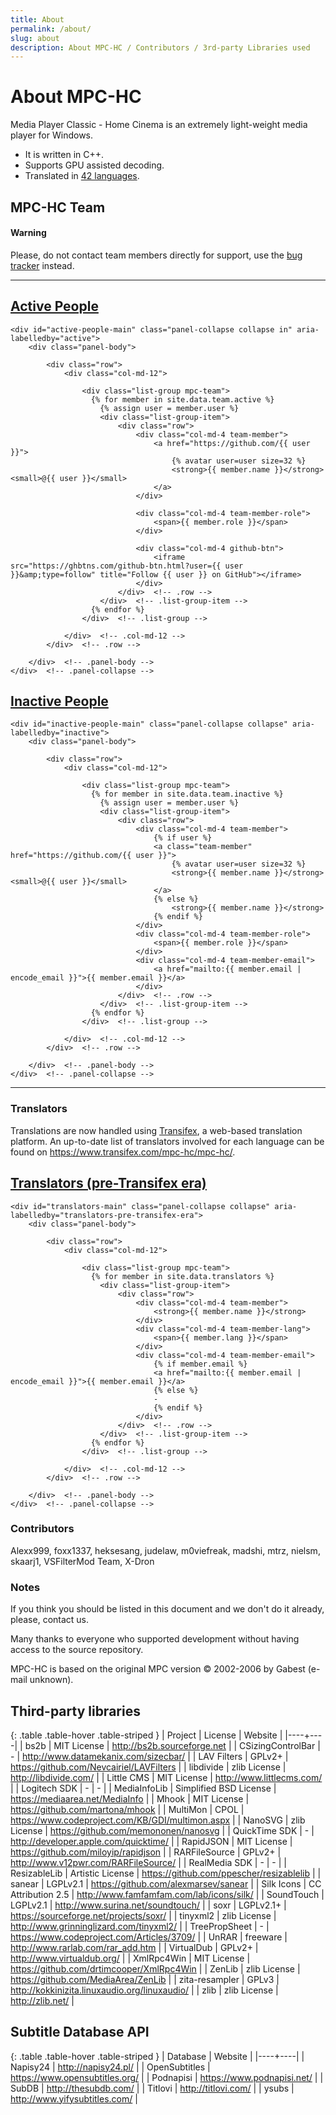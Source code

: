 ```yaml
---
title: About
permalink: /about/
slug: about
description: About MPC-HC / Contributors / 3rd-party Libraries used
---
```


# About MPC-HC

Media Player Classic - Home Cinema is an extremely light-weight media player for Windows.

* It is written in C++.
* Supports GPU assisted decoding.
* Translated in [42 languages](https://www.transifex.com/mpc-hc/mpc-hc/).


## MPC-HC Team

<div class="alert alert-warning" role="alert">
    <h4><span class="fa fa-exclamation-circle" aria-hidden="true"></span> Warning</h4>
    <p>
        Please, do not contact team members directly for support,
        use the <a href="https://trac.mpc-hc.org/wiki/How_to_Report_Issues" class="alert-link">bug tracker</a> instead.
   </p>
</div>


<hr/>

<div class="panel panel-success">
    <div class="panel-heading">
        <h2 class="panel-title" id="active">
            <a class="toggleLink" role="button" data-toggle="collapse" href="#active-people-main" aria-expanded="true" aria-controls="active-people-main">
                <span class="fa fa-users" aria-hidden="true"></span> Active People
            </a>
        </h2>
    </div>

    <div id="active-people-main" class="panel-collapse collapse in" aria-labelledby="active">
        <div class="panel-body">

            <div class="row">
                <div class="col-md-12">

                    <div class="list-group mpc-team">
                      {% for member in site.data.team.active %}
                        {% assign user = member.user %}
                        <div class="list-group-item">
                            <div class="row">
                                <div class="col-md-4 team-member">
                                    <a href="https://github.com/{{ user }}">
                                        {% avatar user=user size=32 %}
                                        <strong>{{ member.name }}</strong> <small>@{{ user }}</small>
                                    </a>
                                </div>

                                <div class="col-md-4 team-member-role">
                                    <span>{{ member.role }}</span>
                                </div>

                                <div class="col-md-4 github-btn">
                                    <iframe src="https://ghbtns.com/github-btn.html?user={{ user }}&amp;type=follow" title="Follow {{ user }} on GitHub"></iframe>
                                </div>
                            </div>  <!-- .row -->
                        </div>  <!-- .list-group-item -->
                      {% endfor %}
                    </div>  <!-- .list-group -->

                </div>  <!-- .col-md-12 -->
            </div>  <!-- .row -->

        </div>  <!-- .panel-body -->
    </div>  <!-- .panel-collapse -->
</div>



<div class="panel panel-default">
    <div class="panel-heading">
        <h2 class="panel-title" id="inactive">
            <a class="collapsed toggleLink" role="button" data-toggle="collapse" href="#inactive-people-main" aria-expanded="false" aria-controls="inactive-people-main">
                <span class="fa fa-user-times" aria-hidden="true"></span> Inactive People
            </a>
        </h2>
    </div>

    <div id="inactive-people-main" class="panel-collapse collapse" aria-labelledby="inactive">
        <div class="panel-body">

            <div class="row">
                <div class="col-md-12">

                    <div class="list-group mpc-team">
                      {% for member in site.data.team.inactive %}
                        {% assign user = member.user %}
                        <div class="list-group-item">
                            <div class="row">
                                <div class="col-md-4 team-member">
                                    {% if user %}
                                    <a class="team-member" href="https://github.com/{{ user }}">
                                        {% avatar user=user size=32 %}
                                        <strong>{{ member.name }}</strong> <small>@{{ user }}</small>
                                    </a>
                                    {% else %}
                                        <strong>{{ member.name }}</strong>
                                    {% endif %}
                                </div>
                                <div class="col-md-4 team-member-role">
                                    <span>{{ member.role }}</span>
                                </div>
                                <div class="col-md-4 team-member-email">
                                    <a href="mailto:{{ member.email | encode_email }}">{{ member.email }}</a>
                                </div>
                            </div>  <!-- .row -->
                        </div>  <!-- .list-group-item -->
                      {% endfor %}
                    </div>  <!-- .list-group -->

                </div>  <!-- .col-md-12 -->
            </div>  <!-- .row -->

        </div>  <!-- .panel-body -->
    </div>  <!-- .panel-collapse -->
</div>

<hr />

### Translators

Translations are now handled using [Transifex](https://www.transifex.com), a web-based translation platform.
An up-to-date list of translators involved for each language can be found on <https://www.transifex.com/mpc-hc/mpc-hc/>.


<div class="panel panel-default">
    <div class="panel-heading">
        <h2 class="panel-title" id="translators-pre-transifex-era">
            <a class="collapsed toggleLink" role="button" data-toggle="collapse" href="#translators-main" aria-expanded="false" aria-controls="translators-main">
                <span class="fa fa-user-times" aria-hidden="true"></span> Translators (pre-Transifex era)
            </a>
        </h2>
    </div>

    <div id="translators-main" class="panel-collapse collapse" aria-labelledby="translators-pre-transifex-era">
        <div class="panel-body">

            <div class="row">
                <div class="col-md-12">

                    <div class="list-group mpc-team">
                      {% for member in site.data.translators %}
                        <div class="list-group-item">
                            <div class="row">
                                <div class="col-md-4 team-member">
                                    <strong>{{ member.name }}</strong>
                                </div>
                                <div class="col-md-4 team-member-lang">
                                    <span>{{ member.lang }}</span>
                                </div>
                                <div class="col-md-4 team-member-email">
                                    {% if member.email %}
                                    <a href="mailto:{{ member.email | encode_email }}">{{ member.email }}</a>
                                    {% else %}
                                    -
                                    {% endif %}
                                </div>
                            </div>  <!-- .row -->
                        </div>  <!-- .list-group-item -->
                      {% endfor %}
                    </div>  <!-- .list-group -->

                </div>  <!-- .col-md-12 -->
            </div>  <!-- .row -->

        </div>  <!-- .panel-body -->
    </div>  <!-- .panel-collapse -->
</div>


### Contributors

Alexx999, foxx1337, heksesang, judelaw, m0viefreak, madshi, mtrz, nielsm, skaarj1, VSFilterMod Team, X-Dron


### Notes

If you think you should be listed in this document and we don't do it already, please, contact us.

Many thanks to everyone who supported development without having access to the source repository.

MPC-HC is based on the original MPC version © 2002-2006 by Gabest (e-mail unknown).


## Third-party libraries

<div markdown="1" class="table-responsive">

{: .table .table-hover .table-striped }
| Project | License | Website |
|----+----|
| bs2b | MIT License | <http://bs2b.sourceforge.net> |
| CSizingControlBar | - | <http://www.datamekanix.com/sizecbar/> |
| LAV Filters | GPLv2+ | <https://github.com/Nevcairiel/LAVFilters> |
| libdivide | zlib License | <http://libdivide.com/> |
| Little CMS | MIT License | <http://www.littlecms.com/> |
| Logitech SDK | - | - |
| MediaInfoLib | Simplified BSD License | <https://mediaarea.net/MediaInfo> |
| Mhook | MIT License | <https://github.com/martona/mhook> |
| MultiMon | CPOL | <https://www.codeproject.com/KB/GDI/multimon.aspx> |
| NanoSVG | zlib License | <https://github.com/memononen/nanosvg> |
| QuickTime SDK | - | <http://developer.apple.com/quicktime/> |
| RapidJSON | MIT License | <https://github.com/miloyip/rapidjson> |
| RARFileSource | GPLv2+ | <http://www.v12pwr.com/RARFileSource/> |
| RealMedia SDK | - | - |
| ResizableLib | Artistic License | <https://github.com/ppescher/resizablelib> |
| sanear | LGPLv2.1 | <https://github.com/alexmarsev/sanear> |
| Silk Icons | CC Attribution 2.5 | <http://www.famfamfam.com/lab/icons/silk/> |
| SoundTouch | LGPLv2.1 | <http://www.surina.net/soundtouch/> |
| soxr | LGPLv2.1+ | <https://sourceforge.net/projects/soxr/> |
| tinyxml2 | zlib License | <http://www.grinninglizard.com/tinyxml2/> |
| TreePropSheet | - | <https://www.codeproject.com/Articles/3709/> |
| UnRAR | freeware | <http://www.rarlab.com/rar_add.htm> |
| VirtualDub | GPLv2+ | <http://www.virtualdub.org/> |
| XmlRpc4Win | MIT License | <https://github.com/drtimcooper/XmlRpc4Win> |
| ZenLib | zlib License | <https://github.com/MediaArea/ZenLib> |
| zita-resampler | GPLv3 | <http://kokkinizita.linuxaudio.org/linuxaudio/> |
| zlib | zlib License | <http://zlib.net/> |

</div>


## Subtitle Database API

<div markdown="1" class="table-responsive">

{: .table .table-hover .table-striped }
| Database | Website |
|----+----|
| Napisy24 | <http://napisy24.pl/> |
| OpenSubtitles | <https://www.opensubtitles.org/> |
| Podnapisi | <https://www.podnapisi.net/> |
| SubDB | <http://thesubdb.com/> |
| Titlovi | <http://titlovi.com/> |
| ysubs | <http://www.yifysubtitles.com/> |

</div>
